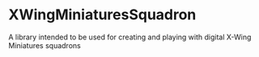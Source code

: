 # XWingMiniaturesSquadron
A library intended to be used for creating and playing with digital X-Wing Miniatures squadrons
